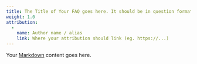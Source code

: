 ```yaml
---
title: The Title of Your FAQ goes here. It should be in question format.
weight: 1.0
attribution:
  - 
    name: Author name / alias
    link: Where your attribution should link (eg. https://...)
---
```


Your [Markdown](https://guides.github.com/features/mastering-markdown/) content goes here.